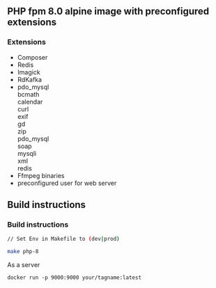 ## PHP fpm 8.0 alpine image with preconfigured extensions
### Extensions
- Composer
- Redis
- Imagick
- RdKafka
- pdo_mysql \
    bcmath \
    calendar \
    curl \
    exif \
    gd \
    zip \
    pdo_mysql \
    soap \
    mysqli \
    xml \
    redis
- Ffmpeg binaries
- preconfigured user for web server

## Build instructions 
### Build instructions 
```sh
// Set Env in Makefile to (dev|prod)

make php-8

```
As a server
```
docker run -p 9000:9000 your/tagname:latest
```
